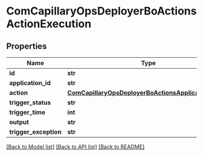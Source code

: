 # ComCapillaryOpsDeployerBoActionsActionExecution

## Properties
Name | Type | Description | Notes
------------ | ------------- | ------------- | -------------
**id** | **str** |  | [optional] 
**application_id** | **str** |  | [optional] 
**action** | [**ComCapillaryOpsDeployerBoActionsApplicationAction**](ComCapillaryOpsDeployerBoActionsApplicationAction.md) |  | [optional] 
**trigger_status** | **str** |  | [optional] 
**trigger_time** | **int** |  | [optional] 
**output** | **str** |  | [optional] 
**trigger_exception** | **str** |  | [optional] 

[[Back to Model list]](../README.md#documentation-for-models) [[Back to API list]](../README.md#documentation-for-api-endpoints) [[Back to README]](../README.md)


